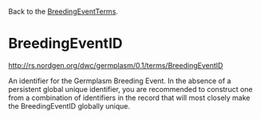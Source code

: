Back to the [BreedingEventTerms](BreedingEventTerms.md).

# BreedingEventID #

http://rs.nordgen.org/dwc/germplasm/0.1/terms/BreedingEventID

An identifier for the Germplasm Breeding Event. In the absence of a persistent global unique identifier, you are recommended to construct one from a combination of identifiers in the record that will most closely make the BreedingEventID globally unique.